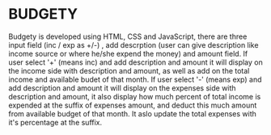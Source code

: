# BUDGETY
Budgety is developed using HTML, CSS and JavaScript, there are three input field  (inc / exp as +/-) , add descrption (user can give description like income source
or where he/she expend the money) and amount field. If user select '+' (means inc) and add description and amount it will display on the income side with description 
and amount, as well as add on the total income and available budet of that month. If user select '-' (means exp) and add description and amount it will display on the 
expenses side with description and amount, it also display how much percent of total income is expended at the suffix of expenses amount, and deduct this much amount
from available budget of that month. It aslo update the total expenses with it's percentage at the suffix.
